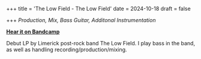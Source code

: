 +++
title = 'The Low Field - The Low Field'
date = 2024-10-18
draft = false

+++
_Production, Mix, Bass Guitar, Additonal Instrumentation_

[**Hear it on Bandcamp**](https://thelowfield.bandcamp.com/)

Debut LP by Limerick post-rock band The Low Field. I play bass in the band, as well as handling recording/production/mixing.